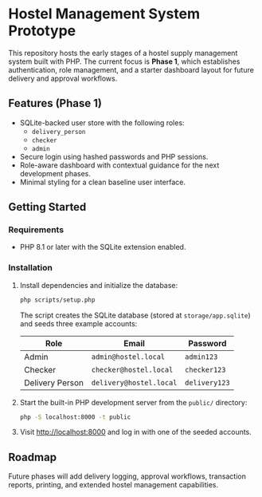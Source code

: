 # Hostel Management System Prototype

This repository hosts the early stages of a hostel supply management system built with PHP. The current focus is **Phase 1**, which establishes authentication, role management, and a starter dashboard layout for future delivery and approval workflows.

## Features (Phase 1)

- SQLite-backed user store with the following roles:
  - `delivery_person`
  - `checker`
  - `admin`
- Secure login using hashed passwords and PHP sessions.
- Role-aware dashboard with contextual guidance for the next development phases.
- Minimal styling for a clean baseline user interface.

## Getting Started

### Requirements

- PHP 8.1 or later with the SQLite extension enabled.

### Installation

1. Install dependencies and initialize the database:

   ```bash
   php scripts/setup.php
   ```

   The script creates the SQLite database (stored at `storage/app.sqlite`) and seeds three example accounts:

   | Role             | Email                   | Password     |
   | ---------------- | ----------------------- | ------------ |
   | Admin            | `admin@hostel.local`    | `admin123`   |
   | Checker          | `checker@hostel.local`  | `checker123` |
   | Delivery Person  | `delivery@hostel.local` | `delivery123`|

2. Start the built-in PHP development server from the `public/` directory:

   ```bash
   php -S localhost:8000 -t public
   ```

3. Visit [http://localhost:8000](http://localhost:8000) and log in with one of the seeded accounts.

## Roadmap

Future phases will add delivery logging, approval workflows, transaction reports, printing, and extended hostel management capabilities.
